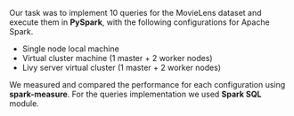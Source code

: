 Our task was to implement 10 queries for the MovieLens dataset and execute them in **PySpark**, with the following configurations for Apache Spark.
- Single node local machine
- Virtual cluster machine (1 master + 2 worker nodes)
- Livy server virtual cluster (1 master + 2 worker nodes)

We measured and compared the performance for each configuration using **spark-measure**. For the queries implementation we used **Spark SQL** module. 
